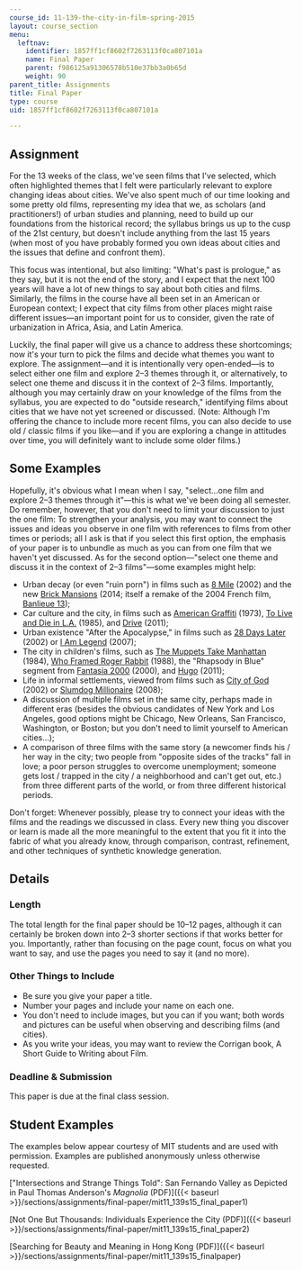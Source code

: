 ```yaml
---
course_id: 11-139-the-city-in-film-spring-2015
layout: course_section
menu:
  leftnav:
    identifier: 1857ff1cf8602f7263113f0ca807101a
    name: Final Paper
    parent: f986125a91306578b510e37bb3a0b65d
    weight: 90
parent_title: Assignments
title: Final Paper
type: course
uid: 1857ff1cf8602f7263113f0ca807101a

---
```


Assignment
----------

For the 13 weeks of the class, we've seen films that I've selected, which often highlighted themes that I felt were particularly relevant to explore changing ideas about cities. We've also spent much of our time looking and some pretty old films, representing my idea that we, as scholars (and practitioners!) of urban studies and planning, need to build up our foundations from the historical record; the syllabus brings us up to the cusp of the 21st century, but doesn't include anything from the last 15 years (when most of you have probably formed you own ideas about cities and the issues that define and confront them).

This focus was intentional, but also limiting: "What's past is prologue," as they say, but it is not the end of the story, and I expect that the next 100 years will have a lot of new things to say about both cities and films. Similarly, the films in the course have all been set in an American or European context; I expect that city films from other places might raise different issues—an important point for us to consider, given the rate of urbanization in Africa, Asia, and Latin America.

Luckily, the final paper will give us a chance to address these shortcomings; now it's your turn to pick the films and decide what themes you want to explore. The assignment—and it is intentionally very open-ended—is to select either one film and explore 2–3 themes through it, or alternatively, to select one theme and discuss it in the context of 2–3 films. Importantly, although you may certainly draw on your knowledge of the films from the syllabus, you are expected to do "outside research," identifying films about cities that we have not yet screened or discussed. (Note: Although I'm offering the chance to include more recent films, you can also decide to use old / classic films if you like—and if you are exploring a change in attitudes over time, you will definitely want to include some older films.)

Some Examples
-------------

Hopefully, it's obvious what I mean when I say, "select...one film and explore 2–3 themes through it"—this is what we've been doing all semester. Do remember, however, that you don't need to limit your discussion to just the one film: To strengthen your analysis, you may want to connect the issues and ideas you observe in one film with references to films from other times or periods; all I ask is that if you select this first option, the emphasis of your paper is to unbundle as much as you can from one film that we haven't yet discussed. As for the second option—"select one theme and discuss it in the context of 2–3 films"—some examples might help:

*   Urban decay (or even "ruin porn") in films such as [8 Mile](http://www.imdb.com/title/tt0298203/) (2002) and the new [Brick Mansions](http://www.imdb.com/title/tt1430612/) (2014; itself a remake of the 2004 French film, [Banlieue 13](http://www.imdb.com/title/tt0414852/));
*   Car culture and the city, in films such as [American Graffiti](http://www.imdb.com/title/tt0069704/) (1973), [To Live and Die in L.A.](http://www.imdb.com/title/tt0090180/) (1985), and [Drive](http://www.imdb.com/title/tt0780504/) (2011);
*   Urban existence "After the Apocalypse," in films such as [28 Days Later](http://www.imdb.com/title/tt0289043/) (2002) or [I Am Legend](http://www.imdb.com/title/tt0480249/) (2007);
*   The city in children's films, such as [The Muppets Take Manhattan](http://www.imdb.com/title/tt0087755/) (1984), [Who Framed Roger Rabbit](http://www.imdb.com/title/tt0096438/) (1988), the "Rhapsody in Blue" segment from [Fantasia 2000](http://www.imdb.com/title/tt0120910/) (2000), and [Hugo](http://www.imdb.com/title/tt0970179/) (2011);
*   Life in informal settlements, viewed from films such as [City of God](http://www.imdb.com/title/tt0317248/) (2002) or [Slumdog Millionaire](http://www.imdb.com/title/tt1010048/) (2008);
*   A discussion of multiple films set in the same city, perhaps made in different eras (besides the obvious candidates of New York and Los Angeles, good options might be Chicago, New Orleans, San Francisco, Washington, or Boston; but you don't need to limit yourself to American cities…);
*   A comparison of three films with the same story (a newcomer finds his / her way in the city; two people from "opposite sides of the tracks" fall in love; a poor person struggles to overcome unemployment; someone gets lost / trapped in the city / a neighborhood and can't get out, etc.) from three different parts of the world, or from three different historical periods.

Don't forget: Whenever possibly, please try to connect your ideas with the films and the readings we discussed in class. Every new thing you discover or learn is made all the more meaningful to the extent that you fit it into the fabric of what you already know, through comparison, contrast, refinement, and other techniques of synthetic knowledge generation.

Details
-------

### Length

The total length for the final paper should be 10–12 pages, although it can certainly be broken down into 2–3 shorter sections if that works better for you. Importantly, rather than focusing on the page count, focus on what you want to say, and use the pages you need to say it (and no more).

### Other Things to Include

*   Be sure you give your paper a title.
*   Number your pages and include your name on each one.
*   You don't need to include images, but you can if you want; both words and pictures can be useful when observing and describing films (and cities).
*   As you write your ideas, you may want to review the Corrigan book, A Short Guide to Writing about Film.

### Deadline & Submission

This paper is due at the final class session.

Student Examples
----------------

The examples below appear courtesy of MIT students and are used with permission. Examples are published anonymously unless otherwise requested.

["Intersections and Strange Things Told": San Fernando Valley as Depicted in Paul Thomas Anderson's _Magnolia_ (PDF)]({{< baseurl >}}/sections/assignments/final-paper/mit11_139s15_final_paper1)

[Not One But Thousands: Individuals Experience the City (PDF)]({{< baseurl >}}/sections/assignments/final-paper/mit11_139s15_final_paper2)

[Searching for Beauty and Meaning in Hong Kong (PDF)]({{< baseurl >}}/sections/assignments/final-paper/mit11_139s15_finalpaper)